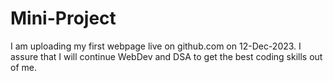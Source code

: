 # Mini-Project
I am uploading my first webpage live on github.com on 12-Dec-2023. I assure that I will continue WebDev and DSA to get the best coding skills out of me.
